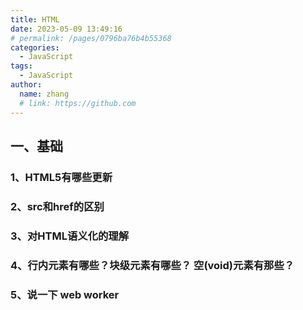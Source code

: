 ```yaml
---
title: HTML
date: 2023-05-09 13:49:16
# permalink: /pages/0796ba76b4b55368
categories:
  - JavaScript
tags:
  - JavaScript
author:
  name: zhang
  # link: https://github.com
---
```


## 一、基础

### 1、HTML5有哪些更新



### 2、src和href的区别


### 3、对HTML语义化的理解


### 4、行内元素有哪些？块级元素有哪些？ 空(void)元素有那些？


### 5、说一下 web worker



